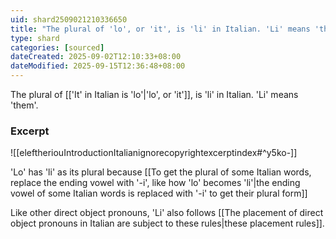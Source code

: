 ```yaml
---
uid: shard2509021210336650
title: "The plural of 'lo', or 'it', is 'li' in Italian. 'Li' means 'them'"
type: shard
categories: [sourced]
dateCreated: 2025-09-02T12:10:33+08:00
dateModified: 2025-09-15T12:36:48+08:00
---
```

The plural of [['It' in Italian is 'lo'|'lo', or 'it']], is 'li' in Italian. 'Li' means 'them'.

### Excerpt
![[eleftheriouIntroductionItalianignorecopyrightexcerptindex#^y5ko-]]

'Lo' has 'li' as its plural because [[To get the plural of some Italian words, replace the ending vowel with '-i', like how 'lo' becomes 'li'|the ending vowel of some Italian words is replaced with '-i' to get their plural form]]

Like other direct object pronouns, 'Li' also follows [[The placement of direct object pronouns in Italian are subject to these rules|these placement rules]].